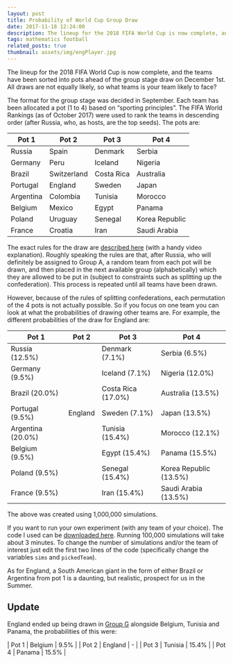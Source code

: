 ```yaml
---
layout: post
title: Probability of World Cup Group Draw
date: 2017-11-18 12:24:00
description: The lineup for the 2018 FIFA World Cup is now complete, and the teams have been sorted into pots ahead of the group stage draw on December 1st. All draws are not equally likely, so what teams is your team likely to face?
tags: mathematics football
related_posts: true
thumbnail: assets/img/engPlayer.jpg
---
```


The lineup for the 2018 FIFA World Cup is now complete, and the teams have been sorted into pots ahead of the group stage draw on December 1st. All draws are not equally likely, so what teams is your team likely to face?

The format for the group stage was decided in September. Each team has been allocated a pot (1 to 4) based on “sporting principles”. The FIFA World Rankings (as of October 2017) were used to rank the teams in descending order (after Russia, who, as hosts, are the top seeds). The pots are:

<table>
  <thead>
    <tr>
      <th>Pot 1</th>
      <th>Pot 2</th>
      <th>Pot 3</th>
      <th>Pot 4</th>
    </tr>
  </thead>
  <tbody>
    <tr>
      <td>Russia</td>
      <td>Spain</td>
      <td>Denmark</td>
      <td>Serbia</td>
    </tr>
    <tr>
      <td>Germany</td>
      <td>Peru</td>
      <td>Iceland</td>
      <td>Nigeria</td>
    </tr>
    <tr>
      <td>Brazil</td>
      <td>Switzerland</td>
      <td>Costa Rica</td>
      <td>Australia</td>
    </tr>
    <tr>
      <td>Portugal</td>
      <td>England</td>
      <td>Sweden</td>
      <td>Japan</td>
    </tr>
    <tr>
      <td>Argentina</td>
      <td>Colombia</td>
      <td>Tunisia</td>
      <td>Morocco</td>
    </tr>
    <tr>
      <td>Belgium</td>
      <td>Mexico</td>
      <td>Egypt</td>
      <td>Panama</td>
    </tr>
    <tr>
      <td>Poland</td>
      <td>Uruguay</td>
      <td>Senegal</td>
      <td>Korea Republic</td>
    </tr>
    <tr>
      <td>France</td>
      <td>Croatia</td>
      <td>Iran</td>
      <td>Saudi Arabia</td>
    </tr>
  </tbody>
</table>


The exact rules for the draw are [described here](http://www.fifa.com/worldcup/news/y=2017/m=11/news=close-up-on-final-draw-procedures-2921440.html?intcmp=fifacom_hp_module_news_top) (with a handy video explanation). Roughly speaking the rules are that, after Russia, who will definitely be assigned to Group A, a random team from each pot will be drawn, and then placed in the next available group (alphabetically) which they are allowed to be put in (subject to constraints such as splitting up the confederation). This process is repeated until all teams have been drawn.

However, because of the rules of splitting confederations, each permutation of the 4 pots is not actually possible. So if you focus on one team you can look at what the probabilities of drawing other teams are. For example, the different probabilities of the draw for England are:

| Pot 1                 | Pot 2       | Pot 3                  | Pot 4                      |
| --------------------- | ----------- | ---------------------- | -------------------------- |
| Russia (12.5%)        |             | Denmark (7.1%)         | Serbia (6.5%)              |
| Germany (9.5%)        |             | Iceland (7.1%)         | Nigeria (12.0%)            |
| Brazil (20.0%)        |             | Costa Rica (17.0%)     | Australia (13.5%)          |
| Portugal (9.5%)       | England     | Sweden (7.1%)          | Japan (13.5%)              |
| Argentina (20.0%)     |             | Tunisia (15.4%)        | Morocco (12.1%)            |
| Belgium (9.5%)        |             | Egypt (15.4%)          | Panama (15.5%)             |
| Poland (9.5%)         |             | Senegal (15.4%)        | Korea Republic (13.5%)     |
| France (9.5%)         |             | Iran (15.4%)           | Saudi Arabia (13.5%)       |

The above was created using 1,000,000 simulations.

If you want to run your own experiment (with any team of your choice). The code I used can be [downloaded here](/assets/code/wcDraw.py). Running 100,000 simulations will take about 3 minutes. To change the number of simulations and/or the team of interest just edit the first two lines of the code (specifically change the variables `sims` and `pickedTeam`).

As for England, a South American giant in the form of either Brazil or Argentina from pot 1 is a daunting, but realistic, prospect for us in the Summer.

## Update

England ended up being drawn in [Group G](https://en.wikipedia.org/wiki/2018_FIFA_World_Cup_Group_G) alongside Belgium, Tunisia and Panama, the probabilities of this were:

| Pot 1     | Belgium     | 9.5%     |
| Pot 2     | England     | -     |
| Pot 3     | Tunisia     | 15.4%     |
| Pot 4     | Panama      | 15.5%     |
